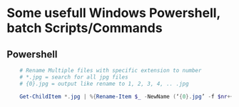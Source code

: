 
# Some usefull Windows Powershell, batch Scripts/Commands


## Powershell
```powershell
    # Rename Multiple files with specific extension to number
    # *.jpg = search for all jpg files
    # {0}.jpg = output like rename to 1, 2, 3, 4, .. .jpg

    Get-ChildItem *.jpg | %{Rename-Item $_ -NewName (‘{0}.jpg’ -f $nr++)} 
```






    
    
